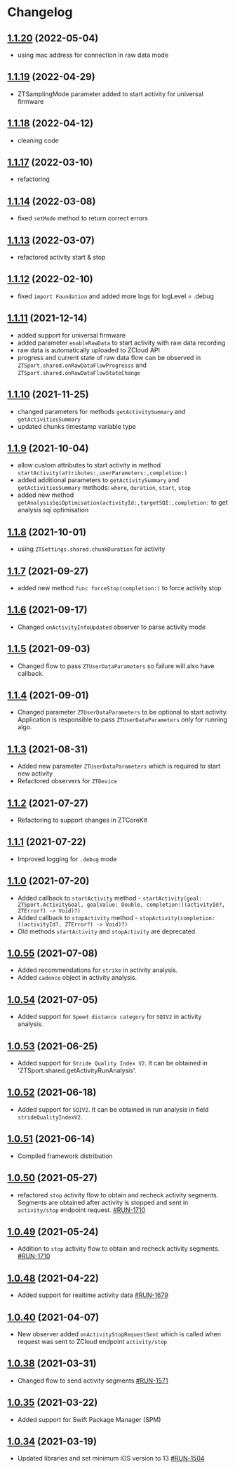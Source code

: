 # Changelog

## [1.1.20](https://github.com/zhortech/ztsportkit-ios-sdk.git/-/tags/1.1.20) (2022-05-04)

- using mac address for connection in raw data mode

## [1.1.19](https://github.com/zhortech/ztsportkit-ios-sdk.git/-/tags/1.1.19) (2022-04-29)

- ZTSamplingMode parameter added to start activity for universal firmware

## [1.1.18](https://github.com/zhortech/ztsportkit-ios-sdk.git/-/tags/1.1.18) (2022-04-12)

- cleaning code

## [1.1.17](https://github.com/zhortech/ztsportkit-ios-sdk.git/-/tags/1.1.17) (2022-03-10)

- refactoring

## [1.1.14](https://github.com/zhortech/ztsportkit-ios-sdk.git/-/tags/1.1.14) (2022-03-08)

- fixed `setMode` method to return correct errors

## [1.1.13](https://github.com/zhortech/ztsportkit-ios-sdk.git/-/tags/1.1.13) (2022-03-07)

- refactored activity start & stop

## [1.1.12](https://github.com/zhortech/ztsportkit-ios-sdk.git/-/tags/1.1.12) (2022-02-10)

- fixed `import Foundation` and added more logs for logLevel = .debug

## [1.1.11](https://github.com/zhortech/ztsportkit-ios-sdk.git/-/tags/1.1.11) (2021-12-14)

- added support for universal firmware
- added parameter `enableRawData` to start activity with raw data recording
- raw data is automatically uploaded to ZCloud API
- progress and current state of raw data flow can be observed in `ZTSport.shared.onRawDataFlowProgresss` and `ZTSport.shared.onRawDataFlowStateChange`

## [1.1.10](https://github.com/zhortech/ztsportkit-ios-sdk.git/-/tags/1.1.10) (2021-11-25)

- changed parameters for methods `getActivitySummary` and `getActivitiesSummary`
- updated chunks timestamp variable type

## [1.1.9](https://github.com/zhortech/ztsportkit-ios-sdk.git/-/tags/1.1.9) (2021-10-04)

-  allow custom attributes to start activity in method `startActivity(attributes:,userParameters:,completion:)`
- added additional parameters to `getActivitySummary` and `getActivitiesSummary` methods: `where`,  `duration`, `start`, `stop` 
- added new method `getAnalysisSqiOptimisation(activityId:,targetSQI:,completion:` to get analysis sqi optimisation

## [1.1.8](https://github.com/zhortech/ztsportkit-ios-sdk.git/-/tags/1.1.8) (2021-10-01)

-  using `ZTSettings.shared.chunkDuration` for activity

## [1.1.7](https://github.com/zhortech/ztsportkit-ios-sdk.git/-/tags/1.1.7) (2021-09-27)

-  added new method `func forceStop(completion:)` to force activity stop

## [1.1.6](https://github.com/zhortech/ztsportkit-ios-sdk.git/-/tags/1.1.6) (2021-09-17)

-  Changed `onActivityInfoUpdated` observer to parse activity mode

## [1.1.5](https://github.com/zhortech/ztsportkit-ios-sdk.git/-/tags/1.1.5) (2021-09-03)

-  Changed flow to pass  `ZTUserDataParameters` so failure will also have callback.

## [1.1.4](https://github.com/zhortech/ztsportkit-ios-sdk.git/-/tags/1.1.4)  (2021-09-01)

-  Changed parameter  `ZTUserDataParameters` to be optional to start activity. Application is responsible to pass `ZTUserDataParameters` only for running algo.

## [1.1.3](https://github.com/zhortech/ztsportkit-ios-sdk.git/-/tags/1.1.3)  (2021-08-31)

- Added new parameter `ZTUserDataParameters` which is required to start new activity
- Refactored observers for `ZTDevice`

## [1.1.2](https://github.com/zhortech/ztsportkit-ios-sdk.git/-/tags/1.1.2) (2021-07-27)

- Refactoring to support changes in ZTCoreKit

## [1.1.1](https://github.com/zhortech/ztsportkit-ios-sdk.git/-/tags/1.1.1) (2021-07-22)

- Improved logging for `.debug` mode

## [1.1.0](https://github.com/zhortech/ztsportkit-ios-sdk.git/-/tags/1.1.0) (2021-07-20)

- Added callback to `startActivity` method - `startActivity(goal: ZTSport.ActivityGoal, goalValue: Double, completion:((activityId?, ZTError?) -> Void)?)` 
- Added callback to  `stopActivity` method - `stopActivity(completion:((activityId?, ZTError?) -> Void)?)`
- Old methods `startActivity` and `stopActivity` are deprecated. 

## [1.0.55](https://github.com/zhortech/ztsportkit-ios-sdk.git/-/tags/1.0.55) (2021-07-08)

- Added recommendations for `strike` in activity analysis.
- Added `cadence` object in activity analysis.

## [1.0.54](https://github.com/zhortech/ztsportkit-ios-sdk.git/-/tags/1.0.54) (2021-07-05)

- Added support for `Speed distance category` for `SQIV2` in activity analysis.

## [1.0.53](https://github.com/zhortech/ztsportkit-ios-sdk.git/-/tags/1.0.53) (2021-06-25)

- Added support for `Stride Quality Index V2`. It can be obtained in 'ZTSport.shared.getActivityRunAnalysis'.

## [1.0.52](https://github.com/zhortech/ztsportkit-ios-sdk.git/-/tags/1.0.52) (2021-06-18)

- Added support for `SQIV2`. It can be obtained in run analysis in field `strideQualityIndexV2`.

## [1.0.51](https://github.com/zhortech/ztsportkit-ios-sdk.git/-/tags/1.0.51) (2021-06-14)

- Compiled framework distribution

## [1.0.50](https://github.com/zhortech/ztsportkit-ios-sdk/-/tags/1.0.50) (2021-05-27)

- refactored `stop` activity flow to obtain and recheck activity segments. Segments are obtained after activity is stopped and sent in `activity/stop` endpoint request.    [\#RUN-1710](https://zhortech.atlassian.net/browse/RUN-1710)

## [1.0.49](https://github.com/zhortech/ztsportkit-ios-sdk/-/tags/1.0.49) (2021-05-24)

- Addition to `stop` activity flow to obtain and recheck activity segments.  [\#RUN-1710](https://zhortech.atlassian.net/browse/RUN-1710)

## [1.0.48](https://github.com/zhortech/ztsportkit-ios-sdk/-/tags/1.0.48) (2021-04-22)

- Added support for realtime activity data [\#RUN-1679](https://zhortech.atlassian.net/browse/RUN-1679)

## [1.0.40](https://github.com/zhortech/ztsportkit-ios-sdk/-/tags/1.0.40) (2021-04-07)

- New observer added `onActivityStopRequestSent` which is called when request was sent to ZCloud endpoint `activity/stop`

## [1.0.38](https://github.com/zhortech/ztsportkit-ios-sdk/-/tags/1.0.38) (2021-03-31)

- Changed flow to send activity segments [\#RUN-1571](https://zhortech.atlassian.net/browse/RUN-1571)

## [1.0.35](https://github.com/zhortech/ztsportkit-ios-sdk/-/tags/1.0.35) (2021-03-22)

- Added support for Swift Package Manager (SPM)

## [1.0.34](https://github.com/zhortech/ztsportkit-ios-sdk/-/tags/1.0.34) (2021-03-19)

- Updated libraries and set minimum iOS version to 13 [\#RUN-1504](https://zhortech.atlassian.net/browse/RUN-1504) 
